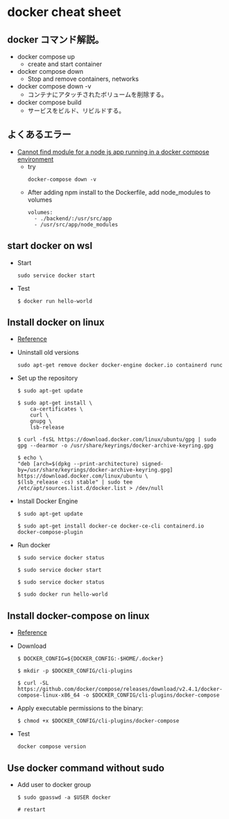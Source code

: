 # docker cheat sheet

## docker コマンド解説。

- docker compose up
  - create and start container
- docker compose down
  - Stop and remove containers, networks
- docker compose down -v
  - コンテナにアタッチされたボリュームを削除する。
- docker compose build
  - サービスをビルド、リビルドする。
  
## よくあるエラー
- [Cannot find module for a node js app running in a docker compose environment](https://stackoverflow.com/questions/42040317/cannot-find-module-for-a-node-js-app-running-in-a-docker-compose-environment)
  - try
    ```Shell
    docker-compose down -v
    ```
  - After adding npm install to the Dockerfile, add node_modules to volumes
    ```Shell
    volumes:
      - ./backend/:/usr/src/app
      - /usr/src/app/node_modules
    ```

## start docker on wsl
- Start
    ```Shell
    sudo service docker start
    ```

- Test
  ```Shell
  $ docker run hello-world
  ```


## Install docker on linux
- [Reference](https://docs.docker.com/engine/install/ubuntu/)

- Uninstall old versions
    ```Shell
    sudo apt-get remove docker docker-engine docker.io containerd runc  
    ```

- Set up the repository
    ```Shell
    $ sudo apt-get update

    $ sudo apt-get install \
        ca-certificates \
        curl \
        gnupg \
        lsb-release

    $ curl -fsSL https://download.docker.com/linux/ubuntu/gpg | sudo gpg --dearmor -o /usr/share/keyrings/docker-archive-keyring.gpg

    $ echo \
    "deb [arch=$(dpkg --print-architecture) signed-by=/usr/share/keyrings/docker-archive-keyring.gpg] https://download.docker.com/linux/ubuntu \
    $(lsb_release -cs) stable" | sudo tee /etc/apt/sources.list.d/docker.list > /dev/null

    ```
- Install Docker Engine
    ```Shell
    $ sudo apt-get update

    $ sudo apt-get install docker-ce docker-ce-cli containerd.io docker-compose-plugin

    ```

- Run docker
  ```Shell
  $ sudo service docker status

  $ sudo service docker start

  $ sudo service docker status

  $ sudo docker run hello-world
  ```

## Install docker-compose on linux
- [Reference](https://docs.docker.com/compose/install/)

- Download
  ```Shell
  $ DOCKER_CONFIG=${DOCKER_CONFIG:-$HOME/.docker}
  
  $ mkdir -p $DOCKER_CONFIG/cli-plugins
  
  $ curl -SL https://github.com/docker/compose/releases/download/v2.4.1/docker-compose-linux-x86_64 -o $DOCKER_CONFIG/cli-plugins/docker-compose
  ```

- Apply executable permissions to the binary:
  ```Shell
  $ chmod +x $DOCKER_CONFIG/cli-plugins/docker-compose
  ```

- Test
  ```Shell
  docker compose version
  ```

## Use docker command without sudo

- Add user to docker group
  ```Shell
  $ sudo gpasswd -a $USER docker

  # restart
  ```
